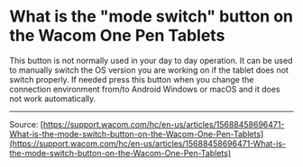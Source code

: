 # What is the "mode switch" button on the Wacom One Pen Tablets

This button is not normally used in your day to day operation. It can be used to manually switch the OS version you are working on if the tablet does not switch properly.
If needed press this button when you change the connection environment from/to Android Windows or macOS and it does not work automatically.

---
Source: [https://support.wacom.com/hc/en-us/articles/15688458696471-What-is-the-mode-switch-button-on-the-Wacom-One-Pen-Tablets](https://support.wacom.com/hc/en-us/articles/15688458696471-What-is-the-mode-switch-button-on-the-Wacom-One-Pen-Tablets)
